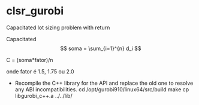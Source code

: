 # clsr_gurobi
Capacitated lot sizing problem with return

Capacitated
$$
soma = \sum_{i=1}^{n} d_i
$$

C = (soma*fator)/n

onde fator é 1.5, 1.75 ou 2.0

- Recompile the C++ library for the API and replace the old one to resolve any ABI incompatibilities.
cd /opt/gurobi910/linux64/src/build
make
cp libgurobi_c++.a ../../lib/
